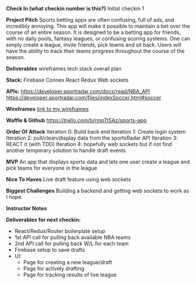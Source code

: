 **Check In (what checkin number is this?)**
Initial checkin 1 

**Project Pitch**
Sports betting apps are often confusing, full of ads, and incredibly annoying. This app will make it possible to maintain a bet over the course of an entire season. It is designed to be a betting app for friends, with no daily pools, fantasy leagues, or confusing scoring systems. One can simply create a league, invite friends, pick teams and sit back. Users will have the ability to track their teams progress throughout the course of the season. 

**Deliverables**
wireframes
tech stack 
overall plan 

**Stack:**
Firebase 
Connex 
React
Redux 
Web sockets 

**APIs:**
https://developer.sportradar.com/docs/read/NBA_API
https://developer.sportradar.com/files/indexSoccer.html#soccer

**Wireframes**
[link to my wireframes](https://imgur.com/a/TnlNiaQ)

**Waffle & Github**
https://trello.com/b/rmpTtSAz/sports-app

**Order Of Attack**
Iteration 0: Build back end
Iteration 1: Create login system
Iteration 2: pull/clean/display data from the sportsRadar API 
Iteration 3: REACT it (with TDD) 
Iteration 4: hopefully web sockets but if not find another temporary solution to handle draft events

**MVP**
An app that displays sports data and lets one user create a league and pick teams for everyone in the league

**Nice To Haves**
Live draft feature  using web sockets 

**Biggest Challenges**
Building a backend and getting web sockets to work as I hope. 


**Instructor Notes**

**Deliverables for next checkin:**
- React/Redux/Router boilerplate setup
- 1st API call for pulling back available NBA teams
- 2nd API call for pulling back W/L for each team
- Firebase setup to save drafts
- UI:
   - Page for creating a new league/draft
   - Page for actively drafting
   - Page for tracking results of live league
